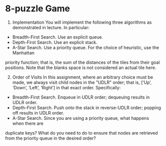 # 8-puzzle Game

1. Implementation
You will implement the following three algorithms as demonstrated in lecture. In particular:

* Breadth-First Search. Use an explicit queue.
* Depth-First Search. Use an explicit stack.
* A-Star Search. Use a priority queue. For the choice of heuristic, use the Manhattan 

priority function; that is, the sum of the distances of the tiles from their goal 
positions. Note that the blanks space is not considered an actual tile here.


2. Order of Visits
In this assignment, where an arbitrary choice must be made, we always visit child nodes 
in the "UDLR" order; that is, [‘Up’, ‘Down’, ‘Left’, ‘Right’] in that exact order. Specifically: 

* Breadth-First Search. Enqueue in UDLR order; dequeuing results in UDLR order.
* Depth-First Search. Push onto the stack in reverse-UDLR order; popping off results in UDLR order.
* A-Star Search. Since you are using a priority queue, what happens when there are 

duplicate keys? What do you need to do to ensure that nodes are retrieved from the 
priority queue in the desired order?